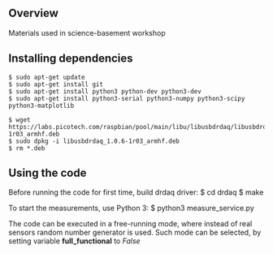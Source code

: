 ## Overview
Materials used in science-basement workshop

## Installing dependencies
    $ sudo apt-get update
    $ sudo apt-get install git
    $ sudo apt-get install python3 python-dev python3-dev
    $ sudo apt-get install python3-serial python3-numpy python3-scipy python3-matplotlib  

    $ wget https://labs.picotech.com/raspbian/pool/main/libu/libusbdrdaq/libusbdrdaq_1.0.6-1r03_armhf.deb
    $ sudo dpkg -i libusbdrdaq_1.0.6-1r03_armhf.deb
    $ rm *.deb

## Using the code
Before running the code for first time, build drdaq driver:
    $ cd drdaq
    $ make

To start the measurements, use Python 3: 
    $ python3 measure_service.py

The code can be executed in a free-running mode, where instead of real sensors random number generator is used.
Such mode can be selected, by setting variable **full_functional** to *False*
